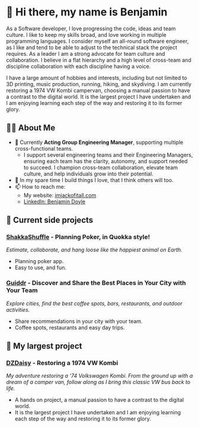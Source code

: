 # 👋 Hi there, my name is Benjamin

As a Software developer, I love progressing the code, ideas and team culture. I like to keep my skills broad, and love working in multiple programming languages. I consider myself an all-round software engineer, as I like and tend to be able to adjust to the technical stack the project requires. As a leader I am a strong advocate for team culture and collaboration. I believe in a flat hierarchy and a high level of cross-team and discipline collaboration with each discipline having a voice.

I have a large amount of hobbies and interests, including but not limited to 3D printing, music production, running, hiking, and skydiving. I am currently restoring a 1974 VW Kombi campervan, choosing a manual passion to have a contrast to the digital world. It is the largest project I have undertaken and I am enjoying learning each step of the way and restoring it to its former glory.

## 👨‍💻 About Me

- 🚀 Currently **Acting Group Engineering Manager**, supporting multiple cross-functional teams.
  - I support several engineering teams and their Engineering Managers, ensuring each team has the clarity, autonomy, and support needed to succeed. I champion cross-team collaboration, elevate team culture, and help individuals grow into their potential.
- 🔧 In my spare time I build things I love, that I think others will too.
- 📫 How to reach me:
  - My website: [imjackofitall.com](https://imjackofitall.com)
  - [LinkedIn: Benjamin Doyle](https://www.linkedin.com/in/benjamin-doyle-aus/)
 
## 📌 Current side projects
### [ShakkaShuffle](https://www.shakkashuffle.com) - Planning Poker, in Quokka style!
_Estimate, collaborate, and hang loose like the happiest animal on Earth._
- Planning poker app.
- Easy to use, and fun.

### [Guiddr](https://www.guiddr.com) - Discover and Share the Best Places in Your City with Your Team
_Explore cities, find the best coffee spots, bars, restaurants, and outdoor activities._
- Share recommendations in your city with your team.
- Coffee spots, restaurants and easy day trips.

## 🌼 My largest project
### [DZDaisy](https://dzdaisy.com) - Restoring a 1974 VW Kombi
_My adventure restoring a '74 Volkswagen Kombi. From the ground up with a dream of a camper van, follow along as I bring this classic VW bus back to life._
- A hands on project, a manual passion to have a contrast to the digital world.
- It is the largest project I have undertaken and I am enjoying learning each step of the way and restoring it to its former glory.
